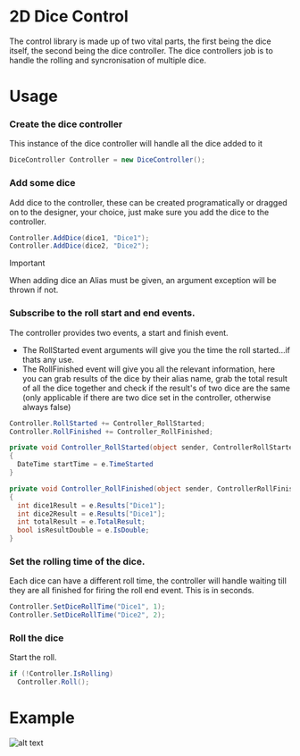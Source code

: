# 2D Dice Control
The control library is made up of two vital parts, the first being the dice itself, the second being the dice controller. 
The dice controllers job is to handle the rolling and syncronisation of multiple dice.

# Usage
### Create the dice controller
This instance of the dice controller will handle all the dice added to it

```cs
DiceController Controller = new DiceController();
```

### Add some dice
Add dice to the controller, these can be created programatically or dragged on to the designer, your choice, just make sure you add
the dice to the controller.

```cs
Controller.AddDice(dice1, "Dice1");
Controller.AddDice(dice2, "Dice2");
```
> [!IMPORTANT]
> When adding dice an Alias must be given, an argument exception will be thrown if not.

### Subscribe to the roll start and end events.
The controller provides two events, a start and finish event. 
- The RollStarted event arguments will give you the time the roll started...if thats any use.
- The RollFinished event will give you all the relevant information, here you can grab results of the dice by their alias name, grab the total result of all the dice together
  and check if the result's of two dice are the same (only applicable if there are two dice set in the controller, otherwise always false)

```cs
Controller.RollStarted += Controller_RollStarted;
Controller.RollFinished += Controller_RollFinished;

private void Controller_RollStarted(object sender, ControllerRollStartedEventArgs e)
{
  DateTime startTime = e.TimeStarted
}

private void Controller_RollFinished(object sender, ControllerRollFinishedEventArgs e)
{
  int dice1Result = e.Results["Dice1"];
  int dice2Result = e.Results["Dice1"];
  int totalResult = e.TotalResult;
  bool isResultDouble = e.IsDouble;
}
```

### Set the rolling time of the dice.
Each dice can have a different roll time, the controller will handle waiting till they are all finished for firing the roll end event. This is in seconds.

```cs
Controller.SetDiceRollTime("Dice1", 1);
Controller.SetDiceRollTime("Dice2", 2);
```

### Roll the dice
Start the roll.

```cs
if (!Controller.IsRolling)
  Controller.Roll();
```

# Example

![alt text](https://github.com/[username]/[reponame]/blob/[branch]/image.jpg?raw=true)
